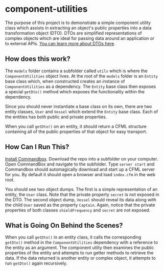 # component-utilities

The purpose of this project is to demonstrate a simple component utility class which assists in extracting an object's public properties into a data transformation object (DTO). DTOs are simplified representations of complex objects which are ideal for passing data around an application or to external APIs.  [You can learn more about DTOs here](https://en.wikipedia.org/wiki/Data_transfer_object).

## How does this work?

The `models` folder contains a subfolder called `utils` which is where the `ComponentUtilities` object lives.  At the root of the `models` folder is an `Entity` base class which, when constructed creates an instance of `ComponentUtilities` as a dependency.  The `Entity` base class then exposes a special `getDto()` method which exposes the functionality within the dependency.

Since you should never instantiate a base class on its own, there are two entity classes, `User` and `Vessel` which extend the `Entity` base class.  Each of the entities has both public and private properties.

When you call `getDto()` on an entity, it should return a CFML structure containing all of the public properties of that object for easy transport.

## How Can I Run This?

[Install Commandbox](https://www.ortussolutions.com/products/commandbox).  Download the repo into a subfolder on your computer.  Open CommandBox and navigate to the subfolder.  Type `server start` and Commandbox should automagically download and start up a CFML server for you.  By default it should open a browser and load `index.cfm` in the web root.

You should see two object dumps. The first is a simple representation of an entity, the `User` class.  Note that the private property `secret` is not exposed in the DTO.  The second object dump, `Vessel` should reveal its data along with the child `User` saved as the property `Captain`.  Again, notice that the private properties of both classes `shieldFrequency` and `secret` are not exposed.

## What is Going On Behind the Scenes?

When you call `getDto()` in an entity class, it calls the corresponding `getDto()` method in the `ComponentUtilities` dependency with a reference to the entity as an argument.  The component utlity then examines the public properties of the entity and attempts to run getter methods to retrieve the data.  If the data returned is another entity or complex object, it attempts to run `getDto()` again recursively.
